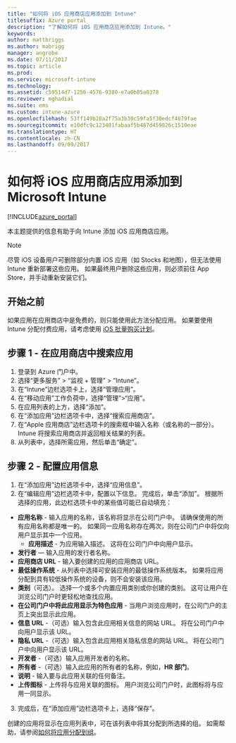 ```yaml
---
title: "如何将 iOS 应用商店应用添加到 Intune"
titlesuffix: Azure portal
description: "了解如何将 iOS 应用商店应用添加到 Intune。"
keywords: 
author: mattbriggs
ms.author: mabrigg
manager: angrobe
ms.date: 07/11/2017
ms.topic: article
ms.prod: 
ms.service: microsoft-intune
ms.technology: 
ms.assetid: c59514d7-1256-4576-9380-e7a0b85a0378
ms.reviewer: mghadial
ms.suite: ems
ms.custom: intune-azure
ms.openlocfilehash: 53ff149b28a2f75a3b30c59fa5f30edcf4879fae
ms.sourcegitcommit: e10dfc9c123401fabaaf5b487d459826c1510eae
ms.translationtype: HT
ms.contentlocale: zh-CN
ms.lasthandoff: 09/09/2017
---
```

# <a name="how-to-add-ios-store-apps-to-microsoft-intune"></a>如何将 iOS 应用商店应用添加到 Microsoft Intune

[!INCLUDE[azure_portal](./includes/azure_portal.md)]


本主题提供的信息有助于向 Intune 添加 iOS 应用商店应用。

>[!NOTE]
>尽管 iOS 设备用户可删除部分内置 iOS 应用（如 Stocks 和地图），但无法使用 Intune 重新部署这些应用。 如果最终用户删除这些应用，则必须前往 App Store，并手动重新安装它们。

## <a name="before-you-start"></a>开始之前

如果应用在应用商店中是免费的，则只能使用此方法分配应用。 如果要使用 Intune 分配付费应用，请考虑使用 [iOS 批量购买计划](vpp-apps-ios.md)。


## <a name="step-1---search-for-the-app-in-the-store"></a>步骤 1 - 在应用商店中搜索应用

1. 登录到 Azure 门户中。
2. 选择“更多服务” > “监视 + 管理” > “Intune”。
3. 在“Intune”边栏选项卡上，选择“管理应用”。
4. 在“移动应用”工作负荷中，选择“管理”>“应用”。
5. 在应用列表的上方，选择“添加”。
6. 在“添加应用”边栏选项卡中，选择“搜索应用商店”。
7. 在“Apple 应用商店”边栏选项卡的搜索框中输入名称（或名称的一部分）。 Intune 将搜索应用商店并返回相关结果的列表。
8. 从列表中，选择所需应用，然后单击“确定”。

## <a name="step-2---configure-app-information"></a>步骤 2 - 配置应用信息

1. 在“添加应用”边栏选项卡中，选择“应用信息”。
2. 在“编辑应用”边栏选项卡中，配置以下信息。 完成后，单击“添加”。 根据所选择的应用，此边栏选项卡中的某些值可能已自动填充：
- **应用名称** - 输入应用的名称，该名称将显示在公司门户中。 请确保使用的所有应用名称都是唯一的。 如果同一应用名称存在两次，则在公司门户中将仅向用户显示其中一个应用。
    - **应用描述** - 为应用输入描述。 这将在公司门户中向用户显示。
- **发行者** — 输入应用的发行者名称。
- **应用商店 URL** - 输入要创建的应用的应用商店 URL。
- **最低操作系统** - 从列表中选择可安装应用的最低操作系统版本。 如果将应用分配到具有较低操作系统的设备，则不会安装该应用。
- **类别**（可选）。 选择一个或多个内置应用类别或你创建的类别。 这可让用户在浏览公司门户时更轻松地查找应用。
- **在公司门户中将此应用显示为特色应用** - 当用户浏览应用时，在公司门户的主页上突出显示此应用。
- **信息 URL** -（可选）输入包含此应用相关信息的网站 URL。 将在公司门户中向用户显示该 URL。
- **隐私 URL** -（可选）输入包含此应用相关隐私信息的网站 URL。 将在公司门户中向用户显示该 URL。
- **开发者** -（可选）输入应用开发者的名称。
- **所有者** -（可选）输入此应用的所有者的名称，例如，**HR 部门**。
- **说明** - 输入要与此应用关联的任何备注。
- **上传图标** - 上传将与应用关联的图标。 用户浏览公司门户时，此图标将与应用一同显示。
3. 完成后，在“添加应用”边栏选项卡上，选择“保存”。

创建的应用将显示在应用列表中，可在该列表中将其分配到所选择的组。 如需帮助，请参阅[如何将应用分配到组](apps-deploy.md)。
